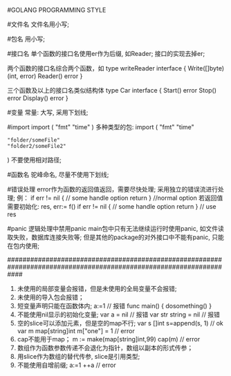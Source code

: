 #GOLANG PROGRAMMING STYLE

#文件名
文件名用小写;

#包名
用小写;

#接口名
单个函数的接口名使用er作为后缀, 如Reader;
接口的实现去掉er;

两个函数的接口名综合两个函数，如
type writeReader interface {
    Write([]byte) (int, error)
    Reader() error
} 

三个函数及以上的接口名类似结构体
type Car interface {
    Start() error
    Stop() error
    Display() error
}

#变量
常量: 大写, 采用下划线;

#import
import (
    "fmt"
    "time"
)
多种类型的包:
import (
    "fmt"
    "time"

    "folder/someFile"
    "folder2/someFile2"
)
不要使用相对路径;

#函数名
驼峰命名, 尽量不使用下划线;

#错误处理
error作为函数的返回值返回，需要尽快处理;
采用独立的错误流进行处理;
例：
if err != nil {
    // some handle option
    return 
}
//normal option
若返回值需要初始化:
res, err:= f()
if err != nil {
    // some handle option
    return 
}
// use res

#panic
逻辑处理中禁用panic
main包中只有无法继续运行时使用panic, 如文件读取失败，数据库连接失败等;
但是其他的package的对外接口中不能有panic, 只能在包内使用;

####################################################################################################################

1. 未使用的局部变量会报错，但是未使用的全局变量不会报错;
2. 未使用的导入包会报错；
3. 短变量声明只能在函数体内;
a:=1 // 报错
func main() {
    dosomething()
}
4. 不能使用nil显示的初始化变量;
var a = nil // 报错
var str string = nil // 报错
5. 空的slice可以添加元素，但是空的map不行;
var s []int
s=append(s, 1) // ok
var m map[string]int
m["one"] = 1 // error
6. cap不能用于map；
m := make(map[string]int,99)
cap(m) // error
7. 数组作为函数参数传递不会退化为指针，数组以副本的形式传参；
8. 用slice作为数组的替代传参, slice是引用类型;
9. 不能使用自增前缀;
a:=1
++a // error




